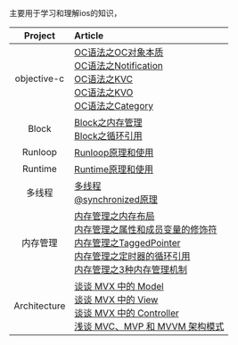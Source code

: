 主要用于学习和理解ios的知识，

| Project | Article |
|:-------:|:------|
| objective-c | [OC语法之OC对象本质](objective-c/OC对象本质.md) <br> [OC语法之Notification](objective-c/Notification.md) <br> [OC语法之KVC](objective-c/KVC.md) <br> [OC语法之KVO](objective-c/KVO.md) <br> [OC语法之Category](objective-c/Category.md) |
| Block | [Block之内存管理](block/block的内存管理.md) <br> [Block之循环引用](block/block的循环引用.md) |
| Runloop | [Runloop原理和使用](runloop/Runloop.md) |
| Runtime | [Runtime原理和使用](runtime/Runtime.md) |
| 多线程 | [多线程](multi-threading/多线程.md) <br> [@synchronized原理](multi-threading/synchronized.md) |
| 内存管理 | [内存管理之内存布局](memory-management/内存布局.md) <br> [内存管理之属性和成员变量的修饰符](memory-management/属性和成员变量的修饰符.md) <br> [内存管理之TaggedPointer](memory-management/TaggedPointer.md) <br> [内存管理之定时器的循环引用](memory-management/定时器的循环引用.md) <br> [内存管理之3种内存管理机制](memory-management/3种内存管理机制.md) |
| Architecture | [谈谈 MVX 中的 Model](architecture/mvx-model.md) <br> [谈谈 MVX 中的 View](architecture/mvx-view.md) <br> [谈谈 MVX 中的 Controller](architecture/mvx-controller.md) <br> [浅谈 MVC、MVP 和 MVVM 架构模式](architecture/mvx.md) |